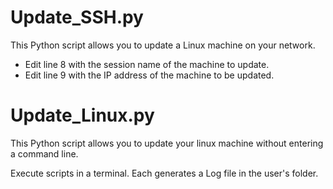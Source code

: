 # Update_SSH.py
This Python script allows you to update a Linux machine on your network.

- Edit line 8 with the session name of the machine to update.
- Edit line 9 with the IP address of the machine to be updated.

# Update_Linux.py
This Python script allows you to update your linux machine without entering a command line.

Execute scripts in a terminal.
Each generates a Log file in the user's folder.

